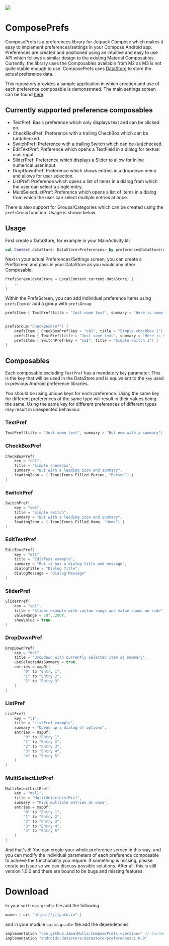 [![](https://jitpack.io/v/JamalMulla/ComposePrefs.svg)](https://jitpack.io/#JamalMulla/ComposePrefs)

# ComposePrefs

ComposePrefs is a preferences library for Jetpack Compose which makes it easy to implement preferences/settings in your Compose Android app.
Preferences are created and positioned using an intuitive and easy to use API which follows a similar design to the existing Material Composables.
Currently, the library uses the Composables available from M2 as M3 is not quite stable enough to use. 
ComposePrefs uses [DataStore](https://developer.android.com/topic/libraries/architecture/datastore) to store the actual preference data.

This repository provides a sample application in which creation and use of each preference composable is demonstrated. 
The main settings screen can be found [here](https://github.com/JamalMulla/ComposePrefs/blob/master/app/src/main/java/com/jamal/composeprefssample/SettingsScreen.kt).


## Currently supported preference composables
- TextPref: Basic preference which only displays text and can be clicked on.
- CheckBoxPref: Preference with a trailing CheckBox which can be (un)checked.
- SwitchPref: Preference with a trailing Switch which can be (un)checked.
- EditTextPref: Preference which opens a TextField in a dialog for textual user input.
- SliderPref: Preference which displays a Slider to allow for inline numerical user input.
- DropDownPref: Preference which shows entries in a dropdown menu and allows for user selection.
- ListPref: Preference which opens a list of items in a dialog from which the user can select a single entry.
- MultiSelectListPref: Preference which opens a list of items in a dialog from which the user can select multiple entries at once.

There is also support for Groups/Categories which can be created using the `prefsGroup` function. Usage is shown below.

## Usage
First create a DataStore, for example in your MainActivity.kt:
``` kotlin
val Context.dataStore: DataStore<Preferences> by preferencesDataStore(name = "settings")
```

Next in your actual Preferences/Settings screen, you can create a PrefScreen and pass in your DataStore as you would any other Composable:
``` kotlin
PrefsScreen(dataStore = LocalContext.current.dataStore) {
    ..
}
```

Within the PrefsScreen, you can add individual preference items using `prefsItem` or add a group with `prefsGroup`:
``` kotlin
prefsItem { TextPref(title = "Just some text", summary = "Here is some summary text") }


prefsGroup("CheckBoxPref") {
    prefsItem { CheckBoxPref(key = "cb1", title = "Simple checkbox 1") }
    prefsItem { TextPref(title = "Just some text", summary = "Here is some summary text") }
    prefsItem { SwitchPref(key = "sw1", title = "Simple switch 1") }
}
```

## Composables
Each composable excluding `TextPref` has a mandatory `key` parameter. 
This is the key that will be used in the DataStore and is equivalent to the `key` used in previous Android preference libraries. 

You should be using unique keys for each preference. Using the same key for different preferences of the same type will result in their values being the same. 
Using the same key for different preferences of different types may result in unexpected behaviour.

### TextPref
``` kotlin
TextPref(title = "Just some text", summary = "But now with a summary")
```

### CheckBoxPref
``` kotlin
CheckBoxPref(
    key = "cb1",
    title = "Simple checkbox",
    summary = "But with a leading icon and summary",
    leadingIcon = { Icon(Icons.Filled.Person, "Person") }
)
```

### SwitchPref
``` kotlin
SwitchPref(
    key = "sw4",
    title = "Simple switch",
    summary = "But with a leading icon and summary",
    leadingIcon = { Icon(Icons.Filled.Home, "Home") }
)
```

### EditTextPref
``` kotlin
EditTextPref(
    key = "et1",
    title = "EditText example",
    summary = "But it has a dialog title and message",
    dialogTitle = "Dialog Title",
    dialogMessage = "Dialog Message"
)
```

### SliderPref
``` kotlin
SliderPref(
    key = "sp1",
    title = "Slider example with custom range and value shown on side",
    valueRange = 50f..200f,
    showValue = true
)
```

### DropDownPref
``` kotlin
DropDownPref(
    key = "dd1",
    title = "Dropdown with currently selected item as summary",
    useSelectedAsSummary = true,
    entries = mapOf(
        "0" to "Entry 1",
        "1" to "Entry 2",
        "2" to "Entry 3"
    )
)
```

### ListPref
``` kotlin
ListPref(
    key = "l1",
    title = "ListPref example",
    summary = "Opens up a dialog of options",
    entries = mapOf(
        "0" to "Entry 1",
        "1" to "Entry 2",
        "2" to "Entry 3",
        "3" to "Entry 4",
        "4" to "Entry 5"
    )
)
```

### MultiSelectListPref
``` kotlin
MultiSelectListPref(
    key = "msl1",
    title = "MultiSelectListPref",
    summary = "Pick multiple entries at once",
    entries = mapOf(
        "0" to "Entry 1",
        "1" to "Entry 2",
        "2" to "Entry 3",
        "3" to "Entry 4",
        "4" to "Entry 5"
    )
)
```

And that's it! You can create your whole preference screen in this way, and you can modify the individual parameters of each preference composable to achieve the functionality you require.
If something is missing, please create an Issue so we can discuss possible solutions. After all, this is still version 1.0.0 and there are bound to be bugs and missing features.


# Download
In your `settings.gradle` file add the following
``` groovy
maven { url "https://jitpack.io" }
```
and in your module `build.gradle` file add the dependencies
``` groovy
implementation "com.github.JamalMulla:ComposePrefs:<version>" // Current is 1.0.0
implementation "androidx.datastore:datastore-preferences:1.0.0"
```



